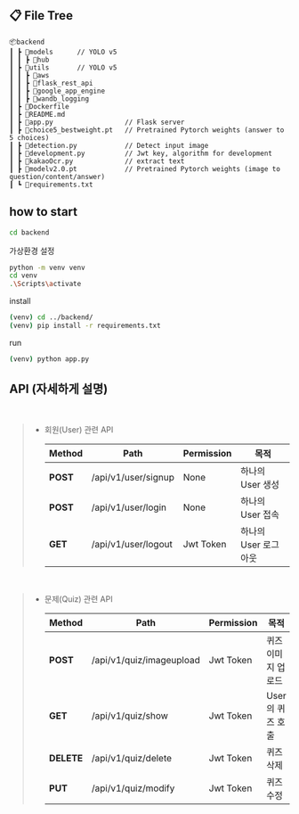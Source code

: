 ## **📋 File Tree**
```
📦backend 
┃ ┣ 📂models      // YOLO v5
┃ ┃ ┣ 📂hub
┃ ┣ 📂utils       // YOLO v5
┃ ┃ ┣ 📂aws
┃ ┃ ┣ 📂flask_rest_api
┃ ┃ ┣ 📂google_app_engine
┃ ┃ ┣ 📂wandb_logging
┃ ┣ 📜Dockerfile 
┃ ┣ 📜README.md
┃ ┣ 📜app.py                  // Flask server
┃ ┣ 📜choice5_bestweight.pt   // Pretrained Pytorch weights (answer to 5 choices)
┃ ┣ 📜detection.py            // Detect input image
┃ ┣ 📜development.py          // Jwt key, algorithm for development
┃ ┣ 📜kakaoOcr.py             // extract text
┃ ┣ 📜modelv2.0.pt            // Pretrained Pytorch weights (image to question/content/answer)
┃ ┗ 📜requirements.txt
```



## **how to start**

```bash
cd backend
```

가상환경 설정

```bash
python -m venv venv
cd venv
.\Scripts\activate
```

install

```bash
(venv) cd ../backend/
(venv) pip install -r requirements.txt
```

run

```bash
(venv) python app.py
```

## **API** (자세하게 설명)
   
<br>

> - 회원(User) 관련 API
> 
>   |  Method |  Path  |  Permission |  목적 |
>   | --- | --- | --- | --- |
>   |**POST** |/api/v1/user/signup | None |하나의 User 생성|
>   |**POST** |/api/v1/user/login | None |하나의 User 접속|
>   |**GET** |/api/v1/user/logout | Jwt Token |하나의 User 로그아웃|

<br>

> - 문제(Quiz) 관련 API
> 
>   |  Method |  Path  |  Permission |  목적 |
>   | --- | --- | --- | --- |
>   |**POST** |/api/v1/quiz/imageupload | Jwt Token |퀴즈 이미지 업로드|
>   |**GET** |/api/v1/quiz/show | Jwt Token |User의 퀴즈 호출|
>   |**DELETE** |/api/v1/quiz/delete | Jwt Token |퀴즈 삭제|
>   |**PUT** |/api/v1/quiz/modify | Jwt Token |퀴즈 수정|
